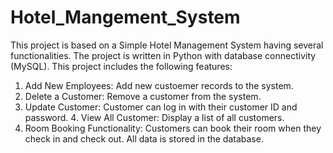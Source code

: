 # Hotel_Mangement_System


This project is based on a Simple Hotel Management System having several
functionalities.
The project is written in Python with database connectivity (MySQL). This project includes the following features:
1. Add New Employees: Add new custoemer records to the system.
2. Delete a Customer: Remove a customer from the system.
3. Update Customer: Customer can log in with their customer ID and password. 4. View All Customer: Display a list of all customers.
5. Room Booking Functionality: Customers can book their room when they check in and check out. All data is stored in the database.

